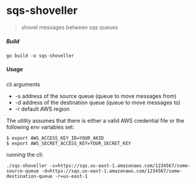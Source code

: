 # sqs-shoveller
> shovel messages between sqs queues


##### Build
```
go build -o sqs-shoveller
```

##### Usage

cli arguments

* -s address of the source queue (queue to move messages from)
* -d address of the destination queue (queue to move messages to)
* -r default AWS region

The utility assumes that there is either a valid AWS credential file or the following env variables set:

```
$ export AWS_ACCESS_KEY_ID=YOUR_AKID
$ export AWS_SECRET_ACCESS_KEY=YOUR_SECRET_KEY
```

running the cli:

```
./sqs-shoveller -s=https://sqs.us-east-1.amazonaws.com/1234567/some-source-queue -d=https://sqs.us-east-1.amazonaws.com/1234567/some-destination-queue -r=us-east-1
```



